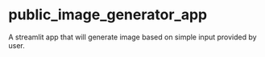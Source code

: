 # public_image_generator_app
A streamlit app that will generate image based on simple input provided by user.
